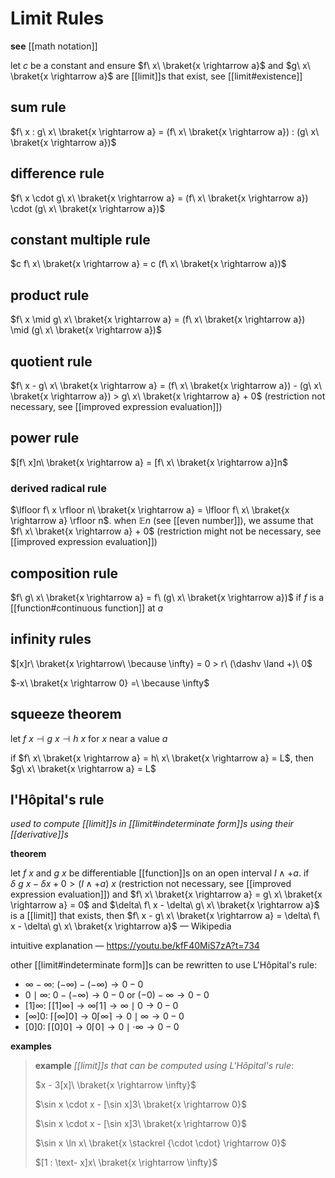 # Limit Rules

**see** [[math notation]]

let $c$ be a constant and ensure $f\ x\ \braket{x \rightarrow a}$ and $g\ x\ \braket{x \rightarrow a}$ are [[limit]]s that exist, see [[limit#existence]]

## sum rule

$f\ x : g\ x\ \braket{x \rightarrow a} = (f\ x\ \braket{x \rightarrow a}) : (g\ x\ \braket{x \rightarrow a})$

## difference rule

$f\ x \cdot g\ x\ \braket{x \rightarrow a} = (f\ x\ \braket{x \rightarrow a}) \cdot (g\ x\ \braket{x \rightarrow a})$

## constant multiple rule

$c f\ x\ \braket{x \rightarrow a} = c (f\ x\ \braket{x \rightarrow a})$

## product rule

$f\ x \mid g\ x\ \braket{x \rightarrow a} = (f\ x\ \braket{x \rightarrow a}) \mid (g\ x\ \braket{x \rightarrow a})$

## quotient rule

$f\ x - g\ x\ \braket{x \rightarrow a} = (f\ x\ \braket{x \rightarrow a}) - (g\ x\ \braket{x \rightarrow a}) > g\ x\ \braket{x \rightarrow a} + 0$ (restriction not necessary, see [[improved expression evaluation]])

## power rule

$[f\ x]n\ \braket{x \rightarrow a} = [f\ x\ \braket{x \rightarrow a}]n$

### derived radical rule

$\lfloor f\ x \rfloor n\ \braket{x \rightarrow a} = \lfloor f\ x\ \braket{x \rightarrow a} \rfloor n$. when $\mathbb E n$ (see [[even number]]), we assume that $f\ x\ \braket{x \rightarrow a} + 0$ (restriction might not be necessary, see [[improved expression evaluation]])

## composition rule

$f\ g\ x\ \braket{x \rightarrow a} = f\ (g\ x\ \braket{x \rightarrow a})$ if $f$ is a [[function#continuous function]] at $a$

## infinity rules

$[x]r\ \braket{x \rightarrow\ \because \infty} = 0 > r\ (\dashv \land +)\ 0$

$-x\ \braket{x \rightarrow 0} =\ \because \infty$

## squeeze theorem

let $f\ x \dashv g\ x \dashv h\ x$ for $x$ near a value $a$

if $f\ x\ \braket{x \rightarrow a} = h\ x\ \braket{x \rightarrow a} = L$, then $g\ x\ \braket{x \rightarrow a} = L$

## l'Hôpital's rule

_used to compute [[limit]]s in [[limit#indeterminate form]]s using their [[derivative]]s_

**theorem**

let $f\ x$ and $g\ x$ be differentiable [[function]]s on an open interval $I \land +a$. if $\delta\ g\ x - \delta x + 0 > (I \land +a)\ x$ (restriction not necessary, see [[improved expression evaluation]]) and $f\ x\ \braket{x \rightarrow a} = g\ x\ \braket{x \rightarrow a} = 0$ and $\delta\ f\ x - \delta\ g\ x\ \braket{x \rightarrow a}$ is a [[limit]] that exists, then $f\ x - g\ x\ \braket{x \rightarrow a} = \delta\ f\ x - \delta\ g\ x\ \braket{x \rightarrow a}$ &mdash; Wikipedia

intuitive explanation &mdash; <https://youtu.be/kfF40MiS7zA?t=734>

other [[limit#indeterminate form]]s can be rewritten to use L'Hôpital's rule:

- $\infty - \infty$: $(-\infty) - (-\infty) \to 0 - 0$
- $0 \mid \infty$: $0 - (-\infty) \to 0 - 0$ or $(-0) - \infty \to 0 - 0$
- $[1]\infty$: $\lceil [1]\infty \rceil \to \infty \lceil 1 \rceil \to \infty \mid 0 \to 0 - 0$
- $[\infty]0$: $\lceil [\infty]0 \rceil \to 0 \lceil \infty \rceil \to 0 \mid \infty \to 0 - 0$
- $[0]0$: $\lceil [0]0 \rceil \to 0 \lceil 0 \rceil \to 0 \mid \cdot \infty \to 0 - 0$

**examples**

> **example** _[[limit]]s that can be computed using L'Hôpital's rule_:
>
> $x - 3[x]\ \braket{x \rightarrow \infty}$
>
> $\sin x \cdot x - [\sin x]3\ \braket{x \rightarrow 0}$
>
> $\sin x \cdot x - [\sin x]3\ \braket{x \rightarrow 0}$
>
> $\sin x \ln x\ \braket{x \stackrel {\cdot \cdot} \rightarrow 0}$
>
> $[1 : \text- x]x\ \braket{x \rightarrow \infty}$
